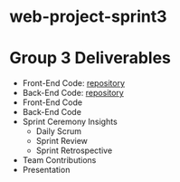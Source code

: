 # web-project-sprint3

# Group 3 Deliverables    

- Front-End Code: [repository](https://github.com/santten/BookGardenFE) 
- Back-End Code: [repository](https://github.com/Viktoriia-code/Book-Garden-BE) 
- Front-End Code      
- Back-End Code      
- Sprint Ceremony Insights   
  - Daily Scrum    
  - Sprint Review    
  - Sprint Retrospective   
- Team Contributions    
- Presentation    
